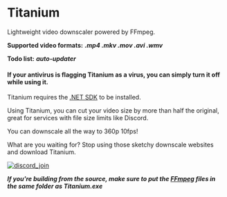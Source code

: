 # Titanium
Lightweight video downscaler powered by FFmpeg.

**Supported video formats:** ***.mp4 .mkv .mov .avi .wmv***

**Todo list:** ***auto-updater***

#### If your antivirus is flagging Titanium as a virus, you can simply turn it off while using it.

Titanium requires the [.NET SDK](https://dotnet.microsoft.com/en-us/download/dotnet/thank-you/sdk-8.0.204-windows-x64-installer) to be installed.

Using Titanium, you can cut your video size by more than half the original, great for services with file size limits like Discord.

You can downscale all the way to 360p 10fps!

What are you waiting for? Stop using those sketchy downscale websites and download Titanium.

[![discord_join](https://github.com/user-attachments/assets/93287203-4fb0-4c02-a5c9-60fe9646f4d0)](https://discord.gg/XEtu25jqnF)

***If you're building from the source, make sure to put the [FFmpeg](https://ffmpeg.org/) files in the same folder as Titanium.exe***
